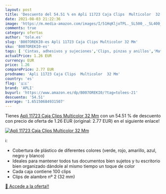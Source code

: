 ```yaml
---
layout: post
title: 'Descuento del 54.51 % en Apli 11723 Caja Clips  Multicolor  32 Mm'
date: 2021-08-03 21:22:36
image: 'https://m.media-amazon.com/images/I/51HqKljoTPL._SL500_._SL400_.jpg'
comments: true
category: ofertas
author: 'tole.es'
slug: 'B007OREKI0-es Apli 11723 Caja Clips Multicolor 32 Mm'
sku: 'B007OREKI0-es'
tags: [ 'Cintas, adhesivos y sujeciones','Clips, pinzas y anillos','Material de oficina','Oficina y papelería','apli', ]
actualPrice: 1.26 EUR
currency: EUR
price: 1.26
comparePrice: 2.77 EUR
prodname: 'Apli 11723 Caja Clips  Multicolor  32 Mm'
country: 'es'
flag: '🇪🇸'
brand: 'APLI'
buyurl: 'https://www.amazon.es/dp/B007OREKI0/?tag=tolees-21'
descuento: '54.51'
average: '1.65150684931507'
---
```


Tienes [Apli 11723 Caja Clips  Multicolor  32 Mm](https://www.amazon.es/dp/B007OREKI0/?tag=tolees-21) con un 54.51 % de descuento con precio de oferta de 1.26 EUR (original: 2.77 EUR) en el siguiente enlace!

[![Apli 11723 Caja Clips  Multicolor  32 Mm](https://m.media-amazon.com/images/I/51HqKljoTPL._SL500_._SL400_.jpg)](https://www.amazon.es/dp/B007OREKI0/?tag=tolees-21)

ℹ️:

- Cobertura de plástico de diferentes colores (verde, rojo, amarillo, azul, negro y blanco)
- Ideales para mantener todos tus documentos bien sujetos y tu escritorio bien organizado dándole al mismo tiempo un toque de color
- Cada caja contiene 100 clips
- Clips de alambre nº 2 (32 mm)

[🛒 Accede a la oferta!!](https://www.amazon.es/dp/B007OREKI0/?tag=tolees-21)
